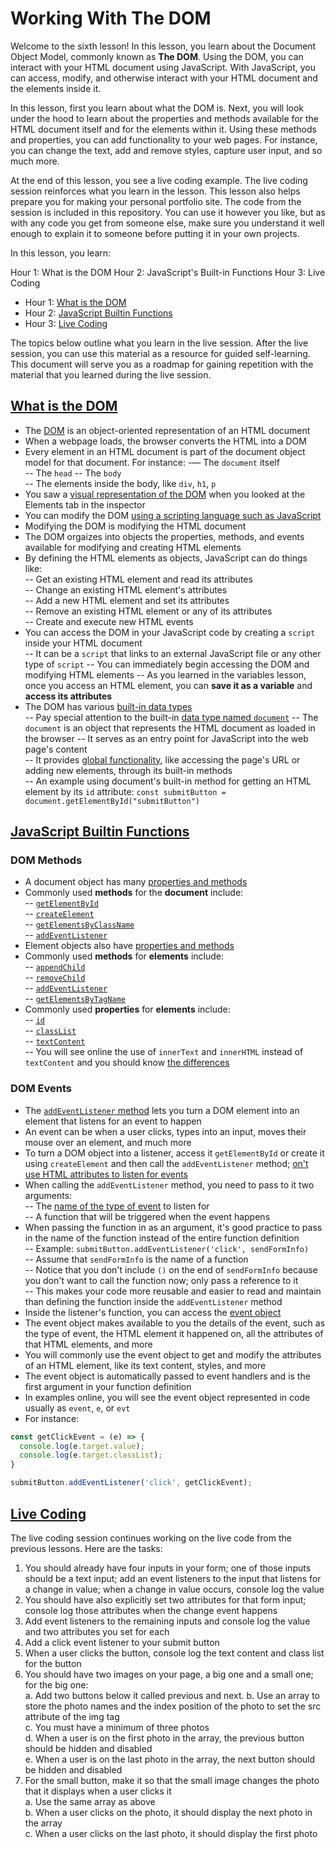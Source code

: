 # Working With The DOM

Welcome to the sixth lesson! In this lesson, you learn about the Document Object Model, commonly known as **The DOM**. Using the DOM, you can interact with your HTML document using JavaScript. With JavaScript, you can access, modify, and otherwise interact with your HTML document and the elements inside it.

In this lesson, first you learn about what the DOM is. Next, you will look under the hood to learn about the properties and methods available for the HTML document itself and for the elements within it. Using these methods and properties, you can add functionality to your web pages. For instance, you can change the text, add and remove styles, capture user input, and so much more.  

At the end of this lesson, you see a live coding example. The live coding session reinforces what you learn in the lesson. This lesson also helps prepare you for making your personal portfolio site. The code from the session is included in this repository. You can use it however you like, but as with any code you get from someone else, make sure you understand it well enough to explain it to someone before putting it in your own projects.  

In this lesson, you learn:  

Hour 1: What is the DOM
Hour 2: JavaScript's Built-in Functions
Hour 3: Live Coding 

- Hour 1: [What is the DOM](#what-is-the-dom)     
- Hour 2: [JavaScript Builtin Functions](#javascript-builtin-functions)   
- Hour 3: [Live Coding](#live-coding)  

The topics below outline what you learn in the live session. After the live session, you can use this material as a resource for guided self-learning. This document will serve you as a roadmap for gaining repetition with the material that you learned during the live session.   

## [What is the DOM](#what-is-the-dom)    

- The [DOM](https://www.w3schools.com/js/js_htmldom.asp) is an object-oriented representation of an HTML document 
- When a webpage loads, the browser converts the HTML into a DOM  
- Every element in an HTML document is part of the document object model for that document. For instance: 
    -— The `document` itself  
    -- The `head` 
    -- The `body`  
    -- The elements inside the body, like `div`, `h1`, `p`  
- You saw a [visual representation of the DOM](https://css-tricks.com/dom/) when you looked at the Elements tab in the inspector  
- You can modify the DOM [using a scripting language such as JavaScript](https://developer.mozilla.org/en-US/docs/Web/API/Document_Object_Model/Introduction#dom_and_javascript)  
- Modifying the DOM is modifying the HTML document  
- The DOM orgaizes into objects the properties, methods, and events available for modifying and creating HTML elements       
- By defining the HTML elements as objects, JavaScript can do things like:  
  -- Get an existing HTML element and read its attributes  
  -- Change an existing HTML element's attributes  
  -- Add a new HTML element and set its attributes   
  -- Remove an existing HTML element or any of its attributes  
  -- Create and execute new HTML events  
- You can access the DOM in your JavaScript code by creating a `script` inside your HTML document  
  -- It can be a `script` that links to an external JavaScript file or any other type of `script` 
  -- You can immediately begin accessing the DOM and modifying HTML elements
  -- As you learned in the variables lesson, once you access an HTML element, you can **save it as a variable** and **access its attributes**  
- The DOM has various [built-in data types](https://developer.mozilla.org/en-US/docs/Web/API/Document_Object_Model/Introduction#important_data_types)  
  -- Pay special attention to the built-in [data type named `document`](https://developer.mozilla.org/en-US/docs/Web/API/Document)
  -- The `document` is an object that represents the HTML document as loaded in the browser
  -- It serves as an entry point for JavaScript into the web page's content  
  -- It provides [global functionality](https://developer.mozilla.org/en-US/docs/Web/API/Document#properties), like accessing the page's URL or adding new elements, through its built-in methods   
  -- An example using document's built-in method for getting an HTML element by its `id` attribute: `const submitButton = document.getElementById("submitButton")`
 
## [JavaScript Builtin Functions](#javascript-builtin-functions)    

### DOM Methods  

- A document object has many [properties and methods](https://www.w3schools.com/jsref/dom_obj_document.asp)  
- Commonly used **methods** for the **document** include:  
  -- [`getElementById`](https://www.w3schools.com/jsref/met_document_getelementbyid.asp)  
  -- [`createElement`](https://www.w3schools.com/jsref/met_document_createelement.asp)  
  -- [`getElementsByClassName`](https://www.w3schools.com/jsref/met_document_getelementsbyclassname.asp)  
  -- [`addEventListener`](https://www.w3schools.com/jsref/met_document_addeventlistener.asp)  
- Element objects also have [properties and methods](https://www.w3schools.com/jsref/dom_obj_all.asp)   
- Commonly used **methods** for **elements** include:  
  -- [`appendChild`](https://www.w3schools.com/jsref/met_node_appendchild.asp)  
  -- [`removeChild`](w3schools.com/jsref/met_node_removechild.asp)  
  -- [`addEventListener`](https://www.w3schools.com/jsref/met_element_addeventlistener.asp)  
  -- [`getElementsByTagName`](https://www.w3schools.com/jsref/met_element_getelementsbytagname.asp)  
- Commonly used **properties** for **elements** include:  
 -- [`id`](https://www.w3schools.com/jsref/prop_html_id.asp)  
 -- [`classList`](https://www.w3schools.com/jsref/prop_element_classlist.asp)  
 -- [`textContent`](https://www.w3schools.com/jsref/prop_node_textcontent.asp)  
 -- You will see online the use of `innerText` and `innerHTML` instead of `textContent` and you should know [the differences](https://developer.mozilla.org/en-US/docs/Web/API/Node/textContent)  

### DOM Events  

- The [`addEventListener` method](https://www.w3schools.com/js/js_htmldom_eventlistener.asp) lets you turn a DOM element into an element that listens for an event to happen  
- An event can be when a user clicks, types into an input, moves their mouse over an element, and much more    
- To turn a DOM object into a listener, access it `getElementById` or create it using `createElement` and then call the `addEventListener` method; [on't use HTML attributes to listen for events](https://developer.mozilla.org/en-US/docs/Learn/JavaScript/Building_blocks/Events#what_mechanism_should_i_use)     
- When calling the `addEventListener` method, you need to pass to it two arguments:  
    -- The [name of the type of event](https://www.w3schools.com/jsref/dom_obj_event.asp) to listen for  
    -- A function that will be triggered when the event happens  
- When passing the function in as an argument, it's good practice to pass in the name of the function instead of the entire function definition  
  -- Example: `submitButton.addEventListener('click', sendFormInfo)`   
  -- Assume that `sendFormInfo` is the name of a function   
  -- Notice that you don't include `()` on the end of `sendFormInfo` because you don't want to call the function now; only pass a reference to it    
  -- This makes your code more reusable and easier to read and maintain than defining the function inside the `addEventListener` method    
- Inside the listener's function, you can access the [event object](https://developer.mozilla.org/en-US/docs/Learn/JavaScript/Building_blocks/Events#event_objects)     
- The event object makes available to you the details of the event, such as the type of event, the HTML element it happened on, all the attributes of that HTML elements, and more    
- You will commonly use the event object to get and modify the attributes of an HTML element, like its text content, styles, and more  
- The event object is automatically passed to event handlers and is the first argument in your function definition  
- In examples online, you will see the event object represented in code usually as `event`, `e`, or `evt`  
- For instance:  

```javascript
const getClickEvent = (e) => {
  console.log(e.target.value);
  console.log(e.target.classList);
}

submitButton.addEventListener('click', getClickEvent);
```

## [Live Coding](#live-coding)   

The live coding session continues working on the live code from the previous lessons. Here are the tasks:

1.  You should already have four inputs in your form; one of those inputs should be a text input; add an event listeners to the input that listens for a change in value; when a change in value occurs, console log the value  
2. You should have also explicitly set two attributes for that form input; console log those attributes when the change event happens    
3. Add event listeners to the remaining inputs and console log the value and two attributes you set for each  
4. Add a click event listener to your submit button  
5. When a user clicks the button, console log the text content and class list for the button  
6. You should have two images on your page, a big one and a small one; for the big one:  
    a. Add two buttons below it called previous and next. 
    b. Use an array to store the photo names and the index position of the photo to set the src attribute of the img tag  
    c. You must have a minimum of three photos   
    d. When a user is on the first photo in the array, the previous button should be hidden and disabled  
    e. When a user is on the last photo in the array, the next button should be hidden and disabled  
7. For the small button, make it so that the small image changes the photo that it displays when a user clicks it  
    a. Use the same array as above  
    b. When a user clicks on the photo, it should display the next photo in the array  
    c. When a user clicks on the last photo, it should display the first photo   

